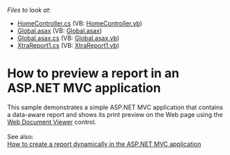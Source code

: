 <!-- default file list -->
*Files to look at*:

* [HomeController.cs](./CS/DevExpressMvcApplication1/Controllers/HomeController.cs) (VB: [HomeController.vb](./VB/DevExpressMvcApplication1/Controllers/HomeController.vb))
* [Global.asax](./CS/DevExpressMvcApplication1/Global.asax) (VB: [Global.asax](./VB/DevExpressMvcApplication1/Global.asax))
* [Global.asax.cs](./CS/DevExpressMvcApplication1/Global.asax.cs) (VB: [Global.asax.vb](./VB/DevExpressMvcApplication1/Global.asax.vb))
* [XtraReport1.cs](./CS/DevExpressMvcApplication1/Reports/XtraReport1.cs) (VB: [XtraReport1.vb](./VB/DevExpressMvcApplication1/Reports/XtraReport1.vb))
<!-- default file list end -->
# How to preview a report in an ASP.NET MVC application


<p>This sample demonstrates a simple ASP.NET MVC application that contains a data-aware report and shows its print preview on the Web page using the <a href="https://documentation.devexpress.com/#AspNet/CustomDocument114491">Web Document Viewer</a> control.<br><br>See also:<br><a href="https://www.devexpress.com/Support/Center/p/E4714">How to create a report dynamically in the ASP.NET MVC application</a></p>

<br/>


